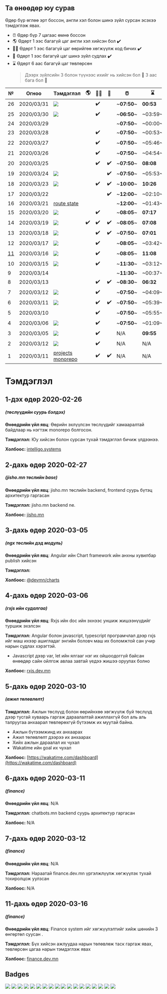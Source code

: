 ## Та өнөөдөр юу сурав

Өдөр бүр өглөө эрт боссон, англи хэл болон шинэ зүйл сурсан эсэхээ тэмдэглэж явах.

- :alarm_clock: Өдөр бүр 7 цагаас өмнө боссон
- :earth_americas: Өдөрт 1 ээс багагүй цаг англи хэл хийсэн бол :heavy_check_mark:
- :man_technologist: Өдөрт 1 ээс багагүй цаг өөрийгөө хөгжүүлж код бичих :heavy_check_mark:
- :open_book: Өдөрт 1 ээс багагүй цаг шинэ зүйл судлах :heavy_check_mark:
- :hourglass: Өдөрт 6 аас багагүй цаг төвлөрсөн
  > Дээрх зүйлсийн 3 болон түүнээс ихийг нь хийсэн бол :triangular_flag_on_post: 3 аас бага бол :poop:

| №    | Огноо      | Тэмдэглэл                                      | :earth_americas:   | :man_technologist: | :open_book:        | :alarm_clock: | :hourglass: |                           |
| ---- | ---------- | ---------------------------------------------- | ------------------ | ------------------ | ------------------ | ------------- | ----------- | ------------------------- |
| 26   | 2020/03/31 | ![][finf-dev]                                      |                    | :heavy_check_mark: |                    | ~**07:50**~   | **00:53**   | :poop:                    |
| 25   | 2020/03/30 | ![][finf-dev]                                      |                    | :heavy_check_mark: |                    | ~**06:50**~   | ~03:59~     | :poop:                    |
| 24   | 2020/03/29 |                                                |                    |                    |                    | ~**07:50**~   | ~00:00~     | :poop:                    |
| 23   | 2020/03/28 |                                                |                    | :heavy_check_mark: |                    | ~**07:50**~   | ~00:53~     | :poop:                    |
| 22   | 2020/03/27 |                                                |                    | :heavy_check_mark: |                    | ~**07:50**~   | ~05:46~     | :poop:                    |
| 21   | 2020/03/26 |                                                |                    | :heavy_check_mark: |                    | ~**07:50**~   | ~04:54~     | :poop:                    |
| 20   | 2020/03/25 |                                                |                    | :heavy_check_mark: | :heavy_check_mark: | ~**07:50**~   | **08:08**   | :triangular_flag_on_post: |
| 19   | 2020/03/24 | ![][finf-dev]                                     |                    |                    | :heavy_check_mark: | ~**07:50**~   | ~05:53~     | :poop:                    |
| 18   | 2020/03/23 | ![][stu-chatbot]                                       |                    | :heavy_check_mark: | :heavy_check_mark: | ~**10:00**~   | **10:26**   | :triangular_flag_on_post: |
| 17   | 2020/03/22 |                                                |                    |                    | :heavy_check_mark: | ~**12:00**~   | ~02:10~     | :poop:                    |
| 16   | 2020/03/21 | [route state](#16-дахь-өдөр-2020-03-21)        |                    |                    |                    | ~**12:00**~   | ~01:43~     | :poop:                    |
| 15   | 2020/03/20 | ![][finf-dev]     |                    | :heavy_check_mark: |                    | ~**08:05**~   | **07:17**   | :poop:                    |
| 14   | 2020/03/19 | ![][finf-dev]    | :heavy_check_mark: | :heavy_check_mark: | :heavy_check_mark: | ~**08:05**~   | **07:08**   | :triangular_flag_on_post: |
| 13   | 2020/03/18 | ![][finf-dev]   |                    | :heavy_check_mark: | :heavy_check_mark: | ~**07:50**~   | **07:01**   | :triangular_flag_on_post: |
| 12   | 2020/03/17 | ![][finf-dev]     |                    | :heavy_check_mark: |                    | ~**08:05**~   | ~03:42~     | :poop:                    |
| [11] | 2020/03/16 | ![][finf-dev]     |                    | :heavy_check_mark: |                    | ~**08:05**~   | **11:08**   | :poop:                    |
| 10   | 2020/03/15 | ![][finf-dev] |                    | :heavy_check_mark: |                    | ~**11:30**~   | ~03:12~     | :poop:                    |
| 9    | 2020/03/14 |                                                |                    |                    |                    | ~**11:30**~   | ~00:37~     | :poop:                    |
| 8    | 2020/03/13 |                                                |                    | :heavy_check_mark: | :heavy_check_mark: | ~**08:30**~   | **06:32**   | :triangular_flag_on_post: |
| 7    | 2020/03/12 | ![][finf-dev]      |                    | :heavy_check_mark: |                    | ~**07:50**~   | ~04:09~     | :poop:                    |
| 6    | 2020/03/11 | ![][api-chatbot]                                       |                    | :heavy_check_mark: | :heavy_check_mark: | ~**07:50**~   | ~05:39~     | :poop:                    |
| 5    | 2020/03/10 |                                                |                    | :heavy_check_mark: |                    | ~**07:50**~   | ~05:55~     | :poop:                    |
| 4    | 2020/03/06 | ![][rxjs-dev]         |                    | :heavy_check_mark: |                    | ~**07:50**~   | ~01:09~     | :poop:                    |
| 3    | 2020/03/05 | ![][@devmn/charts]       |                    | :heavy_check_mark: |                    | N/A           | **09:55**   | :triangular_flag_on_post: |
| 2    | 2020/03/12 | ![][jishob-dev]        |                    | :heavy_check_mark: |                    | N/A           | N/A         | N/A                       |
| 1    | 2020/03/11 | [projects monorepo](1-дэх-өдөр-2020-02-26)     |                    | :heavy_check_mark: | :heavy_check_mark: | N/A           | N/A         | N/A                       |

# Тэмдэглэл

## 1-дэх өдөр 2020-02-26

##### (төслүүдийн суурь бэлдэх)

**Өнөөдрийн үйл явц**: Өөрийн эхлүүлсэн төслүүдийг хамааралтай байдлаар нь нэгтэж monorepo болгосон.

**Тэмдэглэл:** Юу хийсэн болон сурсан тухай тэмдэглэл бичиж үлдээнээ.

**Холбоос:** [intelligo.systems](http://intelligo.systems)

## 2-дахь өдөр 2020-02-27

##### (jisho.mn төслийн base)

**Өнөөдрийн үйл явц**: jisho.mn төслийн backend, frontend суурь бүтэц архитектур гаргасан

**Тэмдэглэл:** jisho.mn backend ne.

**Холбоос:** [jisho.mn](https://github.com/intelligo-systems/jisho.mn)

## 3-дахь өдөр 2020-03-05

##### (ngx төслийн дэд модуль)

**Өнөөдрийн үйл явц**: Angular ийн Chart framework ийн анхны хувилбар publish хийсэн

**Тэмдэглэл:**

**Холбоос:** [@devmn/charts](https://www.npmjs.com/package/@devmn/charts)

## 4-дахь өдөр 2020-03-06

##### (rxjs ийн судалгаа)

**Өнөөдрийн үйл явц**: Rxjs ийн doc ийн эхнээс уншиж жишээнүүдийг туршиж эхэлсэн

**Тэмдэглэл:** Angular болон javascript, typescript програмчлал дээр rxjs ийг маш ихээр ашигладаг энгийн боловч маш их боломжтой сан учир нарын судлах хэрэгтэй.

- Javascript дээр var, let ийн ялгааг нэг их ойшоодоггүй байсан өнөөдөр сайн ойлгож авлаа завтай үедээ жишээ оруулах болно

**Холбоос:** [rxjs.dev.mn](https://rxjs.dev.mn)

## 5-дахь өдөр 2020-03-10

##### (ажил төлөвлөлт)

**Тэмдэглэл:** Ажлын төслүүд болон өөрийнхөө хөгжүүлж буй төслүүд дээр тусгай хуваарь гаргаж дараалалтай ажиллахгүй бол аль аль талруугаа анхаарал төвлөрөхгүй бүтээмж их муутай байна.

- Ажлын бүтээмжинд их анхаарах
- Ажил төлөвлөлт дээрээ их анхаарах
- Хийх ажлын дараалал их чухал
- Wakatime ийн goal их чухал

**Холбоос:** [https://wakatime.com/dashboard](https://wakatime.com/dashboard)

## 6-дахь өдөр 2020-03-11

##### (finance)

**Өнөөдрийн үйл явц**: N/A

**Тэмдэглэл:** chatbots.mn backend суурь архитектур гаргасан

**Холбоос:** N/A

## 7-дахь өдөр 2020-03-12

##### (finance)

**Өнөөдрийн үйл явц**: N/A

**Тэмдэглэл:** Нараатай finance.dev.mn үргэлжлүүлж хөгжүүлэх тухай тохиролцож уулзсан

**Холбоос:** N/A

## 11-дахь өдөр 2020-03-16

##### (finance)

**Өнөөдрийн үйл явц**: Finance system ийг хөгжүүлэлтийг хийж шөнийн 3 өнгөртөл суусан .

**Тэмдэглэл:** Бүх хийсэн ажлуудаа нарын төлөвлөж таск гаргаж явах, төвлөрсөн цагаа нарын тэмдэглэж явах

**Холбоос:** [finance.dev.mn](http://finance.dev.mn)

[11]: #11-дахь-өдөр-2020-03-16



## Badges 

![][finf-dev] ![][finb-dev] 
![][marketf-dev] ![][marketm-dev] ![][marketb-dev] 
![][jishof-dev] ![][jishom-dev] ![][jishob-dev] 
![][codegen-dev] 
![][api-chatbot] ![][stu-chatbot] ![][sim-chatbot] ![][www-chatbot] 
![][@devmn/charts] ![][@devmn/event-emitter] ![][@devmn/image-viewer] ![][@devmn/multi-select] ![][@devmn/stepper]

[devmn]: https://img.shields.io/badge/www.dev.mn-4285f4?style=flat-square&logo=typescript
[finf-dev]: https://img.shields.io/badge/finance-dev.mn-4285f4?style=flat-square&logo=angular
[finb-dev]: https://img.shields.io/badge/finance-dev.mn-4285f4?style=flat-square&logo=spring
[notes-dev]: https://img.shields.io/badge/notes-dev.mn-4285f4?style=flat-square&logo=angular
[codegen-dev]: https://img.shields.io/badge/codegen-dev.mn-4285f4?style=flat-square&logo=angular
[marketf-dev]: https://img.shields.io/badge/market-dev.mn-4285f4?style=flat-square&logo=angular
[marketm-dev]: https://img.shields.io/badge/market-dev.mn-4285f4?style=flat-square&logo=flutter
[marketb-dev]: https://img.shields.io/badge/market-dev.mn-4285f4?style=flat-square&logo=node.js
[jishof-dev]: https://img.shields.io/badge/jisho-dev.mn-4285f4?style=flat-square&logo=angular
[jishom-dev]: https://img.shields.io/badge/jisho-dev.mn-4285f4?style=flat-square&logo=flutter
[jishob-dev]: https://img.shields.io/badge/jisho-dev.mn-4285f4?style=flat-square&logo=node.js
[vue-dev]: https://img.shields.io/badge/vue-dev.mn-4285f4?style=flat-square&logo=vue.js
[rxjs-dev]: https://img.shields.io/badge/rxjs-dev.mn-4285f4?style=flat-square&logo=typescript

[api-chatbot]: https://img.shields.io/badge/backend-chatbots.mn-007acc?style=flat-square&logo=node.js
[stu-chatbot]: https://img.shields.io/badge/studio-chatbots.mn-007acc?style=flat-square&logo=angular
[sim-chatbot]: https://img.shields.io/badge/simulator-chatbots.mn-007acc?style=flat-square&logo=angular
[www-chatbot]: https://img.shields.io/badge/www-chatbots.mn-007acc?style=flat-square&logo=angular


[@devmn/charts]: https://img.shields.io/badge/@devmn/charts-007acc?style=flat-square&logo=npm
[@devmn/event-emitter]: https://img.shields.io/badge/@devmn/event--emitter-007acc?style=flat-square&logo=npm
[@devmn/image-viewer]: https://img.shields.io/badge/@devmn/image--viewer-007acc?style=flat-square&logo=npm
[@devmn/multi-select]: https://img.shields.io/badge/@devmn/multi--select-007acc?style=flat-square&logo=npm
[@devmn/stepper]: https://img.shields.io/badge/@devmn/stepper-007acc?style=flat-square&logo=npm


[heroku]: https://img.shields.io/badge/heroku-DEPLOYED-40a6bc?style=flat&logo=heroku&labelColor=0d1d25


